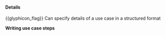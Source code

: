 <div id="title">

#### Details

</div>

<span id="prereqs"><panel src="../introduction/unit-inElsewhere-asFlat.md" boilerplate header="%%{{ icon_prereq }} Requirements → Specifying Requirements → Use Cases → Introduction%%" />
<panel src="../identifying/unit-inElsewhere-asFlat.md" boilerplate header="%%{{ icon_prereq }} Requirements → Specifying Requirements → Use Cases → Identifying%%" /></span>

<span id="outcomes">{{glyphicon_flag}} Can specify details of a use case in a structured format</span>

<div id="body">

**Writing use case steps**

<include src="useCaseSteps.md" />

<include src="mainSuccessScenario.md" />

<include src="extensions.md" />

<include src="inclusions.md" />

<include src="preconditions.md" />

<include src="guarantees.md" />

</div>

<div id="extras">

<include src="exercises.md" />

</div>